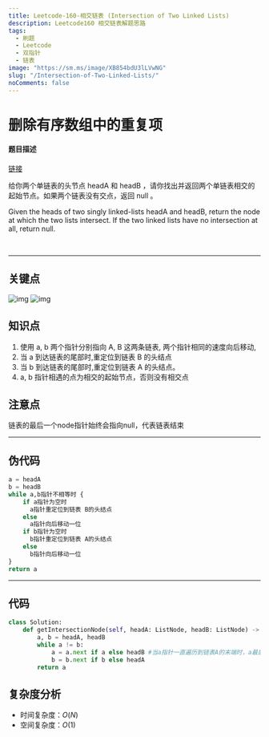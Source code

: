 ```yaml
---
title: Leetcode-160-相交链表 (Intersection of Two Linked Lists)
description: Leetcode160 相交链表解题思路
tags:
  - 刷题
  - Leetcode
  - 双指针
  - 链表
image: "https://sm.ms/image/XB854bdU3lLVwNG"
slug: "/Intersection-of-Two-Linked-Lists/"
noComments: false
---
```


删除有序数组中的重复项
====
#### 题目描述
[链接](https://leetcode-cn.com/problems/intersection-of-two-linked-lists)

给你两个单链表的头节点 headA 和 headB ，请你找出并返回两个单链表相交的起始节点。如果两个链表没有交点，返回 null 。

Given the heads of two singly linked-lists headA and headB, return the node at which the two lists intersect. If the two linked lists have no intersection at all, return null.


 
***
关键点
----
![img](https://sm.ms/image/XB854bdU3lLVwNG)
![img](https://sm.ms/image/d8X7Nf2jgqVmKxk)


知识点
----

1. 使用 a, b 两个指针分别指向 A, B 这两条链表, 两个指针相同的速度向后移动,
2. 当 a 到达链表的尾部时,重定位到链表 B 的头结点
3. 当 b 到达链表的尾部时,重定位到链表 A 的头结点。
4. a, b 指针相遇的点为相交的起始节点，否则没有相交点

注意点
----
链表的最后一个node指针始终会指向null，代表链表结束

***
伪代码
----

```python
a = headA
b = headB
while a,b指针不相等时 {
    if a指针为空时
      a指针重定位到链表 B的头结点
    else
      a指针向后移动一位
    if b指针为空时
      b指针重定位到链表 A的头结点
    else
      b指针向后移动一位
}
return a
```
***
代码
----

```python
class Solution:
    def getIntersectionNode(self, headA: ListNode, headB: ListNode) -> ListNode:
        a, b = headA, headB
        while a != b:
            a = a.next if a else headB #当a指针一直遍历到链表A的末端时，a最后会等于null， 当a=null 条件为否， a将重定位到B的头节点 
            b = b.next if b else headA
        return a
```

复杂度分析
---
* 时间复杂度：$O(N)$
* 空间复杂度：$O(1)$